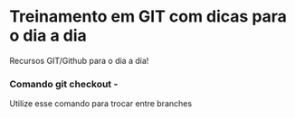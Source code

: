 # Treinamento em GIT com dicas para o dia a dia

Recursos GIT/Github para o dia a dia!

### Comando git checkout -
Utilize esse comando para trocar entre branches
